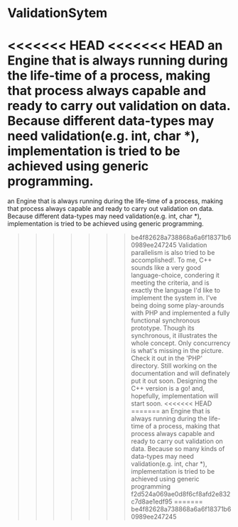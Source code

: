 # ValidationSytem
<<<<<<< HEAD
<<<<<<< HEAD
 an Engine that is always running during the life-time of a process, making that process always capable and ready to carry out validation on data. 
 Because different data-types may need validation(e.g. int, char *),  implementation is tried to be achieved using generic programming. 
=======
an Engine that is always running during the life-time of a process, making that process always capable and ready to carry out validation on data.
 Because different data-types may need validation(e.g. int, char *),  implementation is tried to be achieved using generic programming.
>>>>>>> be4f82628a738868a6a6f18371b60989ee247245
 Validation parallelism is also tried to be accomplished!. To me, C++ sounds like a very good language-choice, condering it meeting the criteria, and is exactly the language I'd like to implement the system in.
 I've being doing some play-arounds with PHP and implemented a fully functional synchronous prototype. Though its synchronous, it illustrates the whole concept. Only concurrency is what's missing in the picture.
 Check it out in the 'PHP' directory. Still working on the documentation and will definately put it out soon.
 Designing the C++ version is a go! and, hopefully, implementation will start soon.
<<<<<<< HEAD
=======
an Engine that is always running during the life-time of a process, making that process always capable and ready to carry out validation on data. Because so many kinds of data-types may need validation(e.g. int, char *),  implementation is tried to be achieved using generic programming
>>>>>>> f2d524a069ae0d8f6cf8afd2e832c7d8ae1edf95
=======
>>>>>>> be4f82628a738868a6a6f18371b60989ee247245
